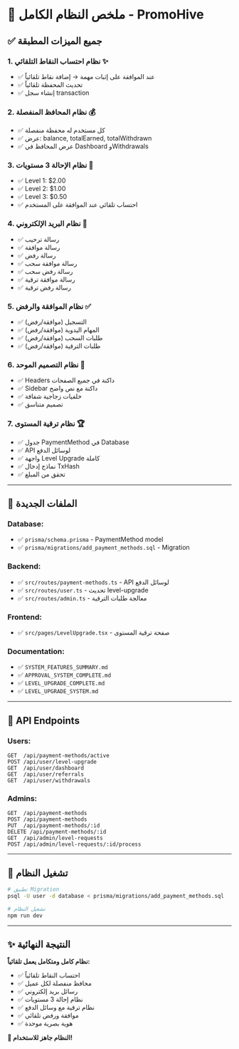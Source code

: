 # 🎉 ملخص النظام الكامل - PromoHive

## ✅ جميع الميزات المطبقة

### 1. **نظام احتساب النقاط التلقائي** ✨
- ✅ عند الموافقة على إثبات مهمة → إضافة نقاط تلقائياً
- ✅ تحديث المحفظة تلقائياً
- ✅ إنشاء سجل transaction

### 2. **نظام المحافظ المنفصلة** 💰
- ✅ كل مستخدم له محفظة منفصلة
- ✅ عرض: balance, totalEarned, totalWithdrawn
- ✅ عرض المحافظ في Dashboard وWithdrawals

### 3. **نظام الإحالة 3 مستويات** 🎁
- ✅ Level 1: $2.00
- ✅ Level 2: $1.00
- ✅ Level 3: $0.50
- ✅ احتساب تلقائي عند الموافقة على المستخدم

### 4. **نظام البريد الإلكتروني** 📧
- ✅ رسالة ترحيب
- ✅ رسالة موافقة
- ✅ رسالة رفض
- ✅ رسالة موافقة سحب
- ✅ رسالة رفض سحب
- ✅ رسالة موافقة ترقية
- ✅ رسالة رفض ترقية

### 5. **نظام الموافقة والرفض** ✅
- ✅ التسجيل (موافقة/رفض)
- ✅ المهام اليدوية (موافقة/رفض)
- ✅ طلبات السحب (موافقة/رفض)
- ✅ طلبات الترقية (موافقة/رفض)

### 6. **نظام التصميم الموحد** 🎨
- ✅ Headers داكنة في جميع الصفحات
- ✅ Sidebar داكنة مع نص واضح
- ✅ خلفيات زجاجية شفافة
- ✅ تصميم متناسق

### 7. **نظام ترقية المستوى** 🏆
- ✅ جدول PaymentMethod في Database
- ✅ API لوسائل الدفع
- ✅ واجهة Level Upgrade كاملة
- ✅ نماذج إدخال TxHash
- ✅ تحقق من المبلغ

---

## 📁 الملفات الجديدة

### Database:
- ✅ `prisma/schema.prisma` - PaymentMethod model
- ✅ `prisma/migrations/add_payment_methods.sql` - Migration

### Backend:
- ✅ `src/routes/payment-methods.ts` - API لوسائل الدفع
- ✅ `src/routes/user.ts` - تحديث level-upgrade
- ✅ `src/routes/admin.ts` - معالجة طلبات الترقية

### Frontend:
- ✅ `src/pages/LevelUpgrade.tsx` - صفحة ترقية المستوى

### Documentation:
- ✅ `SYSTEM_FEATURES_SUMMARY.md`
- ✅ `APPROVAL_SYSTEM_COMPLETE.md`
- ✅ `LEVEL_UPGRADE_COMPLETE.md`
- ✅ `LEVEL_UPGRADE_SYSTEM.md`

---

## 🎯 API Endpoints

### Users:
```
GET  /api/payment-methods/active
POST /api/user/level-upgrade
GET  /api/user/dashboard
GET  /api/user/referrals
GET  /api/user/withdrawals
```

### Admins:
```
GET  /api/payment-methods
POST /api/payment-methods
PUT  /api/payment-methods/:id
DELETE /api/payment-methods/:id
GET  /api/admin/level-requests
POST /api/admin/level-requests/:id/process
```

---

## 🚀 تشغيل النظام

```bash
# تطبيق Migration
psql -U user -d database < prisma/migrations/add_payment_methods.sql

# تشغيل النظام
npm run dev
```

---

## ✨ النتيجة النهائية

**نظام كامل ومتكامل يعمل تلقائياً:**
- ✅ احتساب النقاط تلقائياً
- ✅ محافظ منفصلة لكل عميل
- ✅ رسائل بريد إلكتروني
- ✅ نظام إحالة 3 مستويات
- ✅ نظام ترقية مع وسائل الدفع
- ✅ موافقة ورفض تلقائي
- ✅ هوية بصرية موحدة

**🎉 النظام جاهز للاستخدام!**

